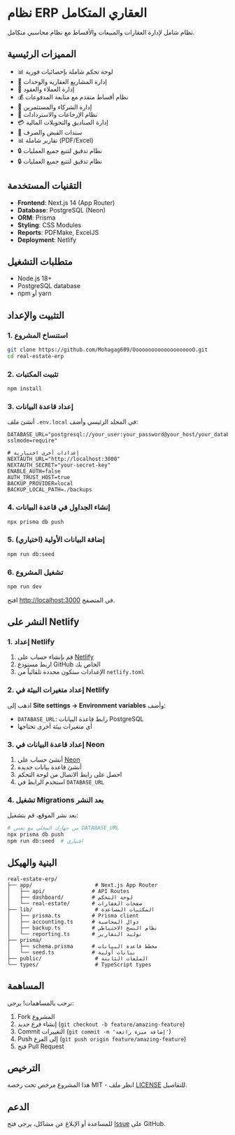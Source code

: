 # نظام ERP العقاري المتكامل

نظام شامل لإدارة العقارات والمبيعات والأقساط مع نظام محاسبي متكامل.

## المميزات الرئيسية

- 📊 لوحة تحكم شاملة بإحصائيات فورية
- 🏢 إدارة المشاريع العقارية والوحدات
- 👥 إدارة العملاء والعقود
- 💰 نظام أقساط متقدم مع متابعة المدفوعات
- 🤝 إدارة الشركاء والمستثمرين
- 🔄 نظام الإرجاعات والاستردادات
- 💳 إدارة الصناديق والتحويلات المالية
- 📑 سندات القبض والصرف
- 📊 تقارير شاملة (PDF/Excel)
- 🔒 نظام تدقيق لتتبع جميع العمليات
- 🔒 نظام تدقيق لتتبع جميع العمليات
## التقنيات المستخدمة

- **Frontend**: Next.js 14 (App Router)
- **Database**: PostgreSQL (Neon)
- **ORM**: Prisma
- **Styling**: CSS Modules
- **Reports**: PDFMake, ExcelJS
- **Deployment**: Netlify

## متطلبات التشغيل

- Node.js 18+
- PostgreSQL database
- npm أو yarn

## التثبيت والإعداد

### 1. استنساخ المشروع

```bash
git clone https://github.com/Mohagag609/OooooooooooooooooooO.git
cd real-estate-erp
```

### 2. تثبيت المكتبات

```bash
npm install
```

### 3. إعداد قاعدة البيانات

أنشئ ملف `.env.local` في المجلد الرئيسي وأضف:

```env
DATABASE_URL="postgresql://your_user:your_password@your_host/your_database?sslmode=require"

# إعدادات أخرى اختيارية
NEXTAUTH_URL="http://localhost:3000"
NEXTAUTH_SECRET="your-secret-key"
ENABLE_AUTH=false
AUTH_TRUST_HOST=true
BACKUP_PROVIDER=local
BACKUP_LOCAL_PATH=./backups
```

### 4. إنشاء الجداول في قاعدة البيانات

```bash
npx prisma db push
```

### 5. إضافة البيانات الأولية (اختياري)

```bash
npm run db:seed
```

### 6. تشغيل المشروع

```bash
npm run dev
```

افتح [http://localhost:3000](http://localhost:3000) في المتصفح.

## النشر على Netlify

### 1. إعداد Netlify

1. قم بإنشاء حساب على [Netlify](https://netlify.com)
2. اربط مستودع GitHub الخاص بك
3. الإعدادات ستكون محددة تلقائياً من `netlify.toml`

### 2. إعداد متغيرات البيئة في Netlify

اذهب إلى **Site settings → Environment variables** وأضف:

- `DATABASE_URL`: رابط قاعدة البيانات PostgreSQL
- أي متغيرات بيئة أخرى تحتاجها

### 3. إعداد قاعدة البيانات في Neon

1. أنشئ حساب على [Neon](https://neon.tech)
2. أنشئ قاعدة بيانات جديدة
3. احصل على رابط الاتصال من لوحة التحكم
4. استخدم الرابط في `DATABASE_URL`

### 4. تشغيل Migrations بعد النشر

بعد نشر الموقع، قم بتشغيل:

```bash
# من جهازك المحلي مع نفس DATABASE_URL
npx prisma db push
npm run db:seed  # اختياري
```

## البنية والهيكل

```
real-estate-erp/
├── app/                    # Next.js App Router
│   ├── api/               # API Routes
│   ├── dashboard/         # لوحة التحكم
│   └── real-estate/       # صفحات العقارات
├── lib/                    # المكتبات المساعدة
│   ├── prisma.ts          # Prisma client
│   ├── accounting.ts      # دوال المحاسبة
│   ├── backup.ts          # نظام النسخ الاحتياطي
│   └── reporting.ts       # توليد التقارير
├── prisma/
│   ├── schema.prisma      # مخطط قاعدة البيانات
│   └── seed.ts            # بيانات أولية
├── public/                 # الملفات الثابتة
└── types/                  # TypeScript types
```

## المساهمة

نرحب بالمساهمات! يرجى:

1. Fork المشروع
2. إنشاء فرع جديد (`git checkout -b feature/amazing-feature`)
3. Commit التغييرات (`git commit -m 'إضافة ميزة رائعة'`)
4. Push إلى الفرع (`git push origin feature/amazing-feature`)
5. فتح Pull Request

## الترخيص

هذا المشروع مرخص تحت رخصة MIT - انظر ملف [LICENSE](LICENSE) للتفاصيل.

## الدعم

للمساعدة أو الإبلاغ عن مشاكل، يرجى فتح [Issue](https://github.com/Mohagag609/OooooooooooooooooooO/issues) على GitHub.